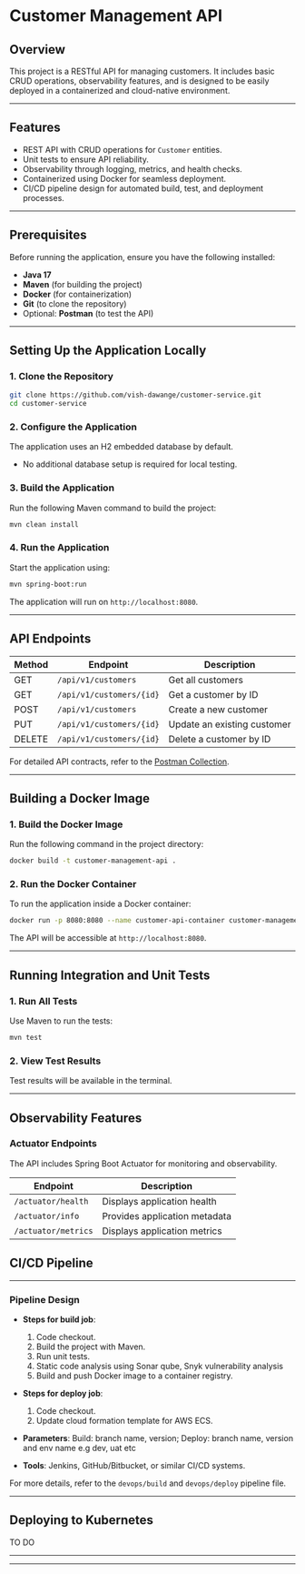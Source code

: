 # **Customer Management API**

## **Overview**

This project is a RESTful API for managing customers. It includes basic CRUD operations, observability features, and is designed to be easily deployed in a containerized and cloud-native environment.

---

## **Features**

- REST API with CRUD operations for `Customer` entities.
- Unit tests to ensure API reliability.
- Observability through logging, metrics, and health checks.
- Containerized using Docker for seamless deployment.
- CI/CD pipeline design for automated build, test, and deployment processes.

---

## **Prerequisites**

Before running the application, ensure you have the following installed:

- **Java 17**
- **Maven** (for building the project)
- **Docker** (for containerization)
- **Git** (to clone the repository)
- Optional: **Postman** (to test the API)

---

## **Setting Up the Application Locally**

### **1. Clone the Repository**
```bash
git clone https://github.com/vish-dawange/customer-service.git
cd customer-service
```

### **2. Configure the Application**
The application uses an H2 embedded database by default.

- No additional database setup is required for local testing.

### **3. Build the Application**
Run the following Maven command to build the project:
```bash
mvn clean install
```

### **4. Run the Application**
Start the application using:
```bash
mvn spring-boot:run
```

The application will run on `http://localhost:8080`.

---

## **API Endpoints**

| **Method** | **Endpoint**             | **Description**               |
|------------|--------------------------|-------------------------------|
| GET        | `/api/v1/customers`      | Get all customers             |
| GET        | `/api/v1/customers/{id}` | Get a customer by ID          |
| POST       | `/api/v1/customers`      | Create a new customer         |
| PUT        | `/api/v1/customers/{id}` | Update an existing customer   |
| DELETE     | `/api/v1/customers/{id}` | Delete a customer by ID       |

For detailed API contracts, refer to the [Postman Collection](postman/customer-api-service.postman_collection.json).

---

## **Building a Docker Image**

### **1. Build the Docker Image**
Run the following command in the project directory:
```bash
docker build -t customer-management-api .
```

### **2. Run the Docker Container**
To run the application inside a Docker container:
```bash
docker run -p 8080:8080 --name customer-api-container customer-management-api
```

The API will be accessible at `http://localhost:8080`.

---

## **Running Integration and Unit Tests**

### **1. Run All Tests**
Use Maven to run the tests:
```bash
mvn test
```

### **2. View Test Results**
Test results will be available in the terminal.

---

## **Observability Features**

### **Actuator Endpoints**
The API includes Spring Boot Actuator for monitoring and observability.

| **Endpoint**     | **Description**             |
|-------------------|-----------------------------|
| `/actuator/health` | Displays application health |
| `/actuator/info`   | Provides application metadata |
| `/actuator/metrics` | Displays application metrics |



## **CI/CD Pipeline**

---

### **Pipeline Design**
- **Steps for build job**:
    1. Code checkout.
    2. Build the project with Maven.
    3. Run unit tests.
    4. Static code analysis using Sonar qube, Snyk vulnerability analysis
    5. Build and push Docker image to a container registry.
- **Steps for deploy job**:
  1. Code checkout.
  2. Update cloud formation template for AWS ECS.
  
- **Parameters**: Build: branch name, version; Deploy: branch name, version and env name e.g dev, uat etc
- **Tools**: Jenkins, GitHub/Bitbucket, or similar CI/CD systems.

For more details, refer to the `devops/build` and `devops/deploy` pipeline file.

---

## **Deploying to Kubernetes**
TO DO

---
---
